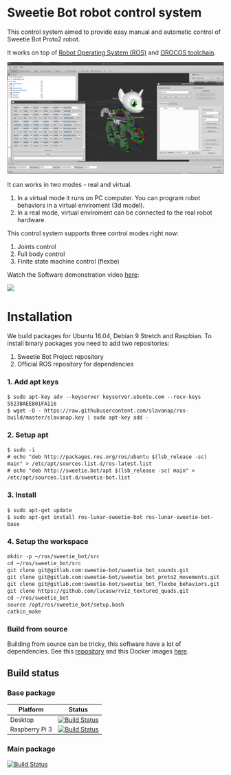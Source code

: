 # Sweetie Bot robot control system

This control system aimed to provide easy manual and automatic control of Sweetie Bot Proto2 robot. 

It works on top of [Robot Operating System (ROS)](http://wiki.ros.org/ROS/Introduction) and [OROCOS toolchain](http://www.orocos.org/wiki/orocos/toolchain/getting-started).

![](control-system.png)

It can works in two modes - real and virtual. 

1. In a virtual mode it runs on PC computer. You can program robot behaviors in a virtual enviroment (3d model). 
2. In a real mode, virtual enviroment can be connected to the real robot hardware.

This control system supports three control modes right now:

1. Joints control
2. Full body control
3. Finite state machine control (flexbe)

Watch the Software demonstration video [here](https://www.youtube.com/watch?v=FTKn_fK0Puo):

[![](https://img.youtube.com/vi/FTKn_fK0Puo/0.jpg)](https://www.youtube.com/watch?v=FTKn_fK0Puo)

# Installation

We build packages for Ubuntu 16.04, Debian 9 Stretch and Raspbian.
To install binary packages you need to add two repositories:

1. Sweetie Bot Project repository
2. Official ROS repository for dependencies

### 1. Add apt keys

```
$ sudo apt-key adv --keyserver keyserver.ubuntu.com --recv-keys 5523BAEEB01FA116
$ wget -O - https://raw.githubusercontent.com/slavanap/ros-build/master/slavanap.key | sudo apt-key add -
```

### 2. Setup apt

```
$ sudo -i
# echo "deb http://packages.ros.org/ros/ubuntu $(lsb_release -sc) main" > /etc/apt/sources.list.d/ros-latest.list
# echo "deb http://sweetie.bot/apt $(lsb_release -sc) main" > /etc/apt/sources.list.d/sweetie-bot.list
```

### 3. Install

```
$ sudo apt-get update
$ sudo apt-get install ros-lunar-sweetie-bot ros-lunar-sweetie-bot-base
```

### 4. Setup the workspace

```
mkdir -p ~/ros/sweetie_bot/src
cd ~/ros/sweetie_bot/src
git clone git@gitlab.com:sweetie-bot/sweetie_bot_sounds.git
git clone git@gitlab.com:sweetie-bot/sweetie_bot_proto2_movements.git
git clone git@gitlab.com:sweetie-bot/sweetie_bot_flexbe_behaviors.git
git clone https://github.com/lucasw/rviz_textured_quads.git
cd ~/ros/sweetie_bot
source /opt/ros/sweetie_bot/setup.bash
catkin_make
```

### Build from source

Building from source can be tricky, this software have a lot of dependencies. See this [repository](https://github.com/slavanap/ros-build) and this Docker images [here](https://hub.docker.com/r/slavanap/ros-build/tags/).

## Build status

### Base package

Platform        | Status
----------------|--------------
Desktop         | [![Build Status](https://travis-ci.org/slavanap/ros-build.svg?branch=master)](https://travis-ci.org/slavanap/ros-build)
Raspberry Pi 3  | [![Build Status](https://travis-ci.org/slavanap/ros-build.svg?branch=rpi3)](https://travis-ci.org/slavanap/ros-build/branches)

### Main package

[![Build Status](https://gitlab.com/sweetie-bot/sweetie_bot/badges/devel/build.svg)](https://gitlab.com/sweetie-bot/sweetie_bot/pipelines)
